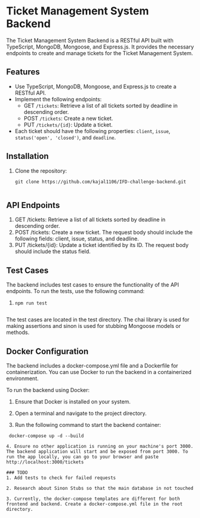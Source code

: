 # Ticket Management System Backend

The Ticket Management System Backend is a RESTful API built with TypeScript, MongoDB, Mongoose, and Express.js. It provides the necessary endpoints to create and manage tickets for the Ticket Management System.

## Features

- Use TypeScript, MongoDB, Mongoose, and Express.js to create a RESTful API.
- Implement the following endpoints:
  - GET `/tickets`: Retrieve a list of all tickets sorted by deadline in descending order.
  - POST `/tickets`: Create a new ticket.
  - PUT `/tickets/{id}`: Update a ticket.
- Each ticket should have the following properties: `client`, `issue`, `status('open', 'closed')`, and `deadline`.

## Installation

1. Clone the repository:

   ```shell
   git clone https://github.com/kajal1106/IFD-challenge-backend.git


## API Endpoints

1. GET /tickets: Retrieve a list of all tickets sorted by deadline in descending order.
2. POST /tickets: Create a new ticket. The request body should include the following fields: client, issue, status, and deadline.
3. PUT /tickets/{id}: Update a ticket identified by its ID. The request body should include the status field.

## Test Cases

The backend includes test cases to ensure the functionality of the API endpoints. To run the tests, use the following command:
1. ```shell
   npm run test
  
The test cases are located in the test directory. The chai library is used for making assertions and sinon is used for stubbing Mongoose models or methods.

## Docker Configuration
The backend includes a docker-compose.yml file and a Dockerfile for containerization. You can use Docker to run the backend in a containerized environment.

To run the backend using Docker:

1. Ensure that Docker is installed on your system.

2. Open a terminal and navigate to the project directory.

3. Run the following command to start the backend container:
  ```shell
   docker-compose up -d --build

4. Ensure no other application is running on your machine's port 3000. The backend application will start and be exposed from port 3000. To run the app locally, you can go to your browser and paste http://localhost:3000/tickets

### TODO
1. Add tests to check for failed requests

2. Research about Sinon Stubs so that the main database in not touched

3. Currently, the docker-compose templates are different for both frontend and backend. Create a docker-compose.yml file in the root directory.